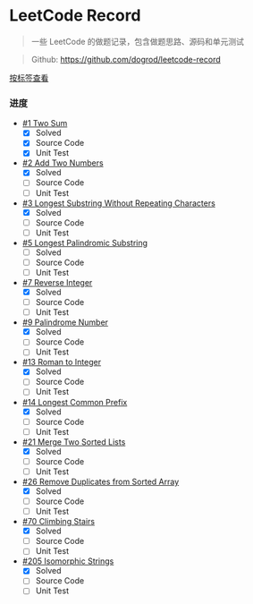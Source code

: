 # LeetCode Record

> 一些 LeetCode 的做题记录，包含做题思路、源码和单元测试

> Github: https://github.com/dogrod/leetcode-record

[按标签查看](/sort-by-label)

### 进度

- [#1 Two Sum](/two-sum)
  - [x] Solved
  - [x] Source Code
  - [x] Unit Test
- [#2 Add Two Numbers](/add-two-numbers)
  - [x] Solved
  - [ ] Source Code
  - [ ] Unit Test
- [#3 Longest Substring Without Repeating Characters](/longest-substring-without-repeating-characters)
  - [x] Solved
  - [ ] Source Code
  - [ ] Unit Test
- [#5 Longest Palindromic Substring](/longest-palindromic-substring)
  - [ ] Solved
  - [ ] Source Code
  - [ ] Unit Test
- [#7 Reverse Integer](/reverse-integer)
  - [x] Solved
  - [ ] Source Code
  - [ ] Unit Test
- [#9 Palindrome Number](/palindrome-number)
  - [x] Solved
  - [ ] Source Code
  - [ ] Unit Test
- [#13 Roman to Integer](/roman-to-integer)
  - [x] Solved
  - [ ] Source Code
  - [ ] Unit Test
- [#14 Longest Common Prefix](/longest-common-prefix)
  - [x] Solved
  - [ ] Source Code
  - [ ] Unit Test
- [#21 Merge Two Sorted Lists](/merge-two-sorted-lists)
  - [x] Solved
  - [ ] Source Code
  - [ ] Unit Test
- [#26 Remove Duplicates from Sorted Array](/remove-duplicates-from-sorted-array)
  - [x] Solved
  - [ ] Source Code
  - [ ] Unit Test
- [#70 Climbing Stairs](/climbing-stairs)
  - [x] Solved
  - [ ] Source Code
  - [ ] Unit Test
- [#205 Isomorphic Strings](/isomorphic-strings)
  - [x] Solved
  - [ ] Source Code
  - [ ] Unit Test
